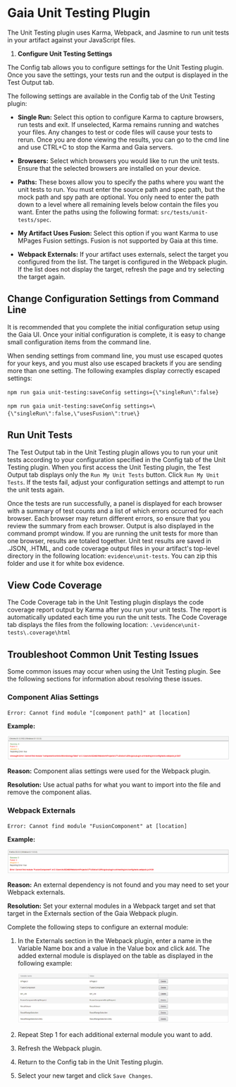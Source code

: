 # Gaia Unit Testing Plugin

The Unit Testing plugin uses Karma, Webpack, and Jasmine to run unit
tests in your artifact against your JavaScript files.

1.  **Configure Unit Testing Settings**

The Config tab allows you to configure settings for the Unit Testing
plugin. Once you save the settings, your tests run and the output is
displayed in the Test Output tab.

The following settings are available in the Config tab of the Unit
Testing plugin:

-   **Single Run:** Select this option to configure Karma to capture
    browsers, run tests and exit. If unselected, Karma remains running
    and watches your files. Any changes to test or code files will cause
    your tests to rerun. Once you are done viewing the results,
    you can go to the cmd line and use CTRL+C to stop the Karma and Gaia servers.

-   **Browsers:** Select which browsers you would like to run the unit
    tests. Ensure that the selected browsers are installed on your
    device.

-   **Paths:** These boxes allow you to specify the paths where you want
    the unit tests to run. You must enter the source path and spec path,
    but the mock path and spy path are optional. You only need to enter
    the path down to a level where all remaining levels below contain
    the files you want. Enter the paths using the following format:
    `src/tests/unit-tests/spec`.

-   **My Artifact Uses Fusion:** Select this option if you want Karma to
    use MPages Fusion settings. Fusion is not supported by Gaia at this
    time.

-   **Webpack Externals:** If your artifact uses externals, select the
    target you configured from the list. The target is configured in the
    Webpack plugin. If the list does not display the target, refresh the
    page and try selecting the target again.

## Change Configuration Settings from Command Line

It is recommended that you complete the initial configuration setup
using the Gaia UI. Once your initial configuration is complete, it is
easy to change small configuration items from the command line.

When sending settings from command line, you must use escaped quotes for
your keys, and you must also use escaped brackets if you are sending
more than one setting. The following examples display correctly escaped
settings:

`npm run gaia unit-testing:saveConfig settings={\"singleRun\":false}`

`npm run gaia unit-testing:saveConfig settings=\{\"singleRun\":false,\"usesFusion\":true\}`

## Run Unit Tests

The Test Output tab in the Unit Testing plugin allows you to run your
unit tests according to your configuration specified in the Config tab
of the Unit Testing plugin. When you first access the Unit Testing
plugin, the Test Output tab displays only the `Run My Unit Tests`
button. Click `Run My Unit Tests`. If the tests fail, adjust your
configuration settings and attempt to run the unit tests again.

Once the tests are run successfully, a panel is displayed for each
browser with a summary of test counts and a list of which errors
occurred for each browser. Each browser may return different errors, so
ensure that you review the summary from each browser. Output is also
displayed in the command prompt window. If you are running the unit
tests for more than one browser, results are totaled together. Unit test
results are saved in .JSON, .HTML, and code coverage output files in
your artifact's top-level directory in the following location:
`evidence\unit-tests`. You can zip this folder and use it for white
box evidence.

## View Code Coverage

The Code Coverage tab in the Unit Testing plugin displays the code
coverage report output by Karma after you run your unit tests. The
report is automatically updated each time you run the unit tests. The
Code Coverage tab displays the files from the following location:
`.\evidence\unit-tests\.coverage\html`

## Troubleshoot Common Unit Testing Issues

Some common issues may occur when using the Unit Testing plugin. See the
following sections for information about resolving these issues.

### Component Alias Settings

`Error: Cannot find module "[component path]" at [location]`

**Example:**

![Component Alias Error](./screenshots/comp_alias.png)

**Reason:** Component alias settings were used for the Webpack plugin.

**Resolution:** Use actual paths for what you want to import into the
file and remove the component alias.

### Webpack Externals

`Error: Cannot find module "FusionComponent" at [location]`

**Example:**

![Webpack Externals Error](./screenshots/webpack_ext_error.png)

**Reason:** An external dependency is not found and you may need to set
your Webpack externals.

**Resolution:** Set your external modules in a Webpack target and set
that target in the Externals section of the Gaia Webpack plugin.

Complete the following steps to configure an external module:

1.  In the Externals section in the Webpack plugin, enter a name in the
    Variable Name box and a value in the Value box and click `Add`.
    The added external module is displayed on the table as displayed in
    the following example:

    ![Externals Example](./screenshots/externals_example.png)

2.  Repeat Step 1 for each additional external module you want to add.

3.  Refresh the Webpack plugin.

4.  Return to the Config tab in the Unit Testing plugin.

5.  Select your new target and click `Save Changes`.
